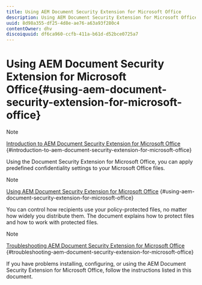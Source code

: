 ```yaml
---
title: Using AEM Document Security Extension for Microsoft Office
description: Using AEM Document Security Extension for Microsoft Office
uuid: 8d98a355-df25-4d8e-ae76-a63a93f280c4
contentOwner: dhv
discoiquuid: df6ca960-ccfb-411a-b61d-d52bce0725a7
---
```


# Using AEM Document Security Extension for Microsoft Office{#using-aem-document-security-extension-for-microsoft-office}

>[!NOTE]
>
>[Introduction to AEM Document Security Extension for Microsoft Office](../document-security-extension-microsoft-office.md) {#introduction-to-aem-document-security-extension-for-microsoft-office}
>
>Using the Document Security Extension for Microsoft Office, you can apply predefined confidentiality settings to your Microsoft Office files.

>[!NOTE]
>
>[Using AEM Document Security Extension for Microsoft Office](../using-aem-document-security-extension.md) {#using-aem-document-security-extension-for-microsoft-office}
>
>You can control how recipients use your policy-protected files, no matter how widely you distribute them. The document explains how to protect files and how to work with protected files.

>[!NOTE]
>
>[Troubleshooting AEM Document Security Extension for Microsoft Office](../troubleshooting-document-security-extension.md) {#troubleshooting-aem-document-security-extension-for-microsoft-office}
>
>If you have problems installing, configuring, or using the AEM Document Security Extension for Microsoft Office, follow the instructions listed in this document.

